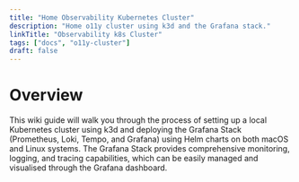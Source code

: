 ```yaml
---
title: "Home Observability Kubernetes Cluster"
description: "Home o11y cluster using k3d and the Grafana stack."
linkTitle: "Observability k8s Cluster"
tags: ["docs", "o11y-cluster"]
draft: false
---
```


# Overview
This wiki guide will walk you through the process of setting up a local Kubernetes cluster using k3d and deploying the Grafana Stack (Prometheus, Loki, Tempo, and Grafana) using Helm charts on both macOS and Linux systems. The Grafana Stack provides comprehensive monitoring, logging, and tracing capabilities, which can be easily managed and visualised through the Grafana dashboard.
